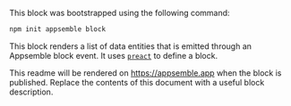 
This block was bootstrapped using the following command:

```sh
npm init appsemble block
```

This block renders a list of data entities that is emitted through an Appsemble block event. It uses
[`preact`](https://preactjs.com) to define a block.

This readme will be rendered on <https://appsemble.app> when the block is published. Replace the
contents of this document with a useful block description.